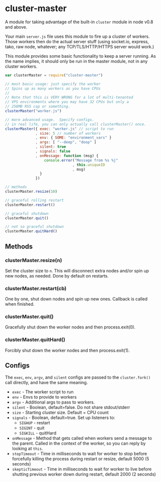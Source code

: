 # cluster-master

A module for taking advantage of the built-in `cluster` module in node
v0.8 and above.

Your main `server.js` file uses this module to fire up a cluster of
workers.  Those workers then do the actual server stuff (using socket.io,
express, tako, raw node, whatever; any TCP/TLS/HTTP/HTTPS server would
work.)

This module provides some basic functionality to keep a server running.
As the name implies, it should only be run in the master module, not in
any cluster workers.

```javascript
var clusterMaster = require("cluster-master")

// most basic usage: just specify the worker
// Spins up as many workers as you have CPUs
//
// Note that this is VERY WRONG for a lot of multi-tenanted
// VPS environments where you may have 32 CPUs but only a
// 256MB RSS cap or something.
clusterMaster("worker.js")

// more advanced usage.  Specify configs.
// in real life, you can only actually call clusterMaster() once.
clusterMaster({ exec: "worker.js" // script to run
              , size: 5 // number of workers
              , env: { SOME: "environment_vars" }
              , args: [ "--deep", "doop" ]
              , silent: true
              , signals: false
              , onMessage: function (msg) {
                  console.error("Message from %s %j"
                               , this.uniqueID
                               , msg)
                }
              })

// methods
clusterMaster.resize(10)

// graceful rolling restart
clusterMaster.restart()

// graceful shutdown
clusterMaster.quit()

// not so graceful shutdown
clusterMaster.quitHard()
```

## Methods

### clusterMaster.resize(n)

Set the cluster size to `n`.  This will disconnect extra nodes and/or
spin up new nodes, as needed.  Done by default on restarts.

### clusterMaster.restart(cb)

One by one, shut down nodes and spin up new ones.  Callback is called
when finished.

### clusterMaster.quit()

Gracefully shut down the worker nodes and then process.exit(0).

### clusterMaster.quitHard()

Forcibly shut down the worker nodes and then process.exit(1).

## Configs

The `exec`, `env`, `argv`, and `silent` configs are passed to the
`cluster.fork()` call directly, and have the same meaning.

* `exec` - The worker script to run
* `env` - Envs to provide to workers
* `argv` - Additional args to pass to workers.
* `silent` - Boolean, default=false.  Do not share stdout/stderr
* `size` - Starting cluster size.  Default = CPU count
* `signals` - Boolean, default=true.  Set up listeners to:
  * `SIGHUP` - restart
  * `SIGINT` - quit
  * `SIGKILL` - quitHard
* `onMessage` - Method that gets called when workers send a message to
  the parent.  Called in the context of the worker, so you can reply by
  looking at `this`.
* `stopTimeout` - Time in milliseconds to wait for worker to stop before
  forcefully killing the process during restart or resize, default 5000
  (5 seconds)
* `skepticTimeout` - Time in milliseconds to wait for worker to live
  before shutting previous worker down during restart, default 2000
  (2 seconds)

